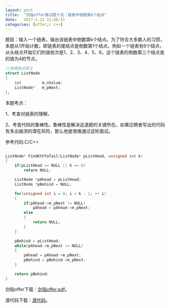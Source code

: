 ```yaml
---
layout:	post
title:	"剑指offer面试题十五：链表中倒数第k个结点"
date:	2017-1-22 11:40:31
categories:	[offer,c c++]
---
```


题目：输入一个链表，输出该链表中倒数第k个结点。为了符合大多数人的习惯，本题从1开始计数，即链表的尾结点是倒数第1个结点。例如一个链表有6个结点，从头结点开始它们的值依次是1、2、3、4、5、6。这个链表的倒数第三个结点是的值为4的节点。

```c
//链表结点定义
struct ListNode
{
	int			m_nValue;
	ListNode*	m_pNext;
};
```

本题考点：

1、考查对链表的理解。

2、考查代码的鲁棒性。鲁棒性是解决这道题的关键所在。如果应聘者写出的代码有多出崩溃的潜在风险，那么他是很难通过这轮面试。

参考代码:C/C++

```c

ListNode* FindKthToTail(ListNode* pListHead, unsigned int k)
{
    if(pListHead == NULL || k == 0)
        return NULL;

    ListNode *pAhead = pListHead;
    ListNode *pBehind = NULL;

    for(unsigned int i = 0; i < k - 1; ++ i)
    {
        if(pAhead->m_pNext != NULL)
            pAhead = pAhead->m_pNext;
        else
        {
            return NULL;
        }
    }

    pBehind = pListHead;
    while(pAhead->m_pNext != NULL)
    {
        pAhead = pAhead->m_pNext;
        pBehind = pBehind->m_pNext;
    }

    return pBehind;
}
```

剑指offer下载：[剑指offer.pdf](https://raw.githubusercontent.com/cofire/cofire.github.io/master/source/剑指offer.pdf "剑指offer.pdf")。

源代码下载：[源代码](https://raw.githubusercontent.com/cofire/cofire.github.io/master/source/剑指offer源代码.zip "剑指offer源代码")。